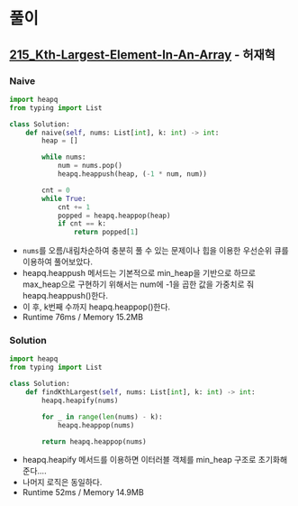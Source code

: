 # 풀이

## [215_Kth-Largest-Element-In-An-Array](https://leetcode.com/problems/kth-largest-element-in-an-array/) - 허재혁

### Naive

```python
import heapq
from typing import List

class Solution:
    def naive(self, nums: List[int], k: int) -> int:
        heap = []

        while nums:
            num = nums.pop()
            heapq.heappush(heap, (-1 * num, num))

        cnt = 0
        while True:
            cnt += 1
            popped = heapq.heappop(heap)
            if cnt == k:
                return popped[1]
```

- `nums`를 오름/내림차순하여 충분히 풀 수 있는 문제이나 힙을 이용한 우선순위 큐를 이용하여 풀어보았다.
- heapq.heappush 메서드는 기본적으로 min_heap을 기반으로 하므로 max_heap으로 구현하기 위해서는 num에 -1을 곱한 값을 가중치로 줘 heapq.heappush()한다.
- 이 후, k번째 수까지 heapq.heappop()한다.
- Runtime 76ms / Memory 15.2MB

### Solution

```python
import heapq
from typing import List

class Solution:
    def findKthLargest(self, nums: List[int], k: int) -> int:
        heapq.heapify(nums)

        for _ in range(len(nums) - k):
            heapq.heappop(nums)

        return heapq.heappop(nums)
```

- heapq.heapify 메서드를 이용하면 이터러블 객체를 min_heap 구조로 초기화해준다....
- 나머지 로직은 동일하다.
- Runtime 52ms / Memory 14.9MB
